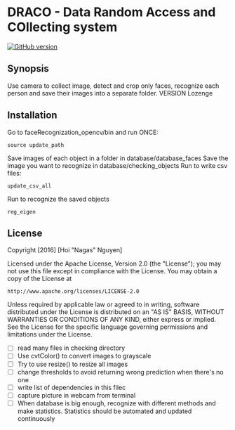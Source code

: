 # DRACO - Data Random Access and COllecting system
[![GitHub version](https://github.com/cer-nagas/DRACO/releases/tag/v0.1.1)](https://travis-ci.org/milligram/milligram)

## Synopsis
Use camera to collect image, detect and crop only faces, recognize each person
and save their images into a separate folder.
VERSION Lozenge

## Installation
Go to faceRecognization_opencv/bin and run ONCE: 
```
source update_path 
```

Save images of each object in a folder in database/database_faces
Save the image you want to recognize in database/checking_objects
Run to write csv files:
```
update_csv_all 
```

Run to recognize the saved objects
```
reg_eigen 
```

## License
Copyright [2016] [Hoi "Nagas" Nguyen]

Licensed under the Apache License, Version 2.0 (the "License");
you may not use this file except in compliance with the License.
You may obtain a copy of the License at

    http://www.apache.org/licenses/LICENSE-2.0

Unless required by applicable law or agreed to in writing, software
distributed under the License is distributed on an "AS IS" BASIS,
WITHOUT WARRANTIES OR CONDITIONS OF ANY KIND, either express or implied.
See the License for the specific language governing permissions and
limitations under the License.


- [ ] read many files in checking directory
- [ ] Use cvtColor() to convert images to grayscale
- [ ] Try to use resize() to resize all images
- [ ] change thresholds to avoid returning wrong prediction when there's no one
- [ ] write list of dependencies in this filec
- [ ] capture picture in webcam from terminal
- [ ] When database is big enough, recognize with different methods and make statistics. Statistics should be automated and updated continuously
